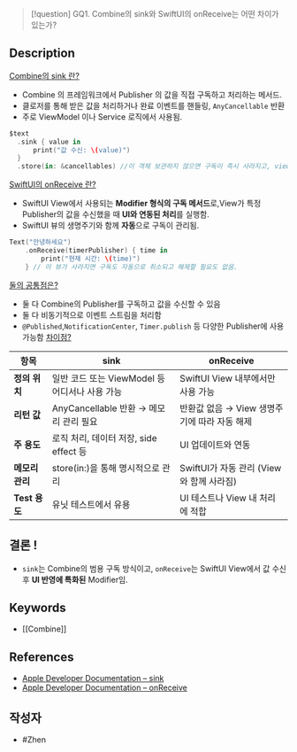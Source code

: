
>[!question]
>GQ1. Combine의 sink와 SwiftUI의 onReceive는 어떤 차이가 있는가?

## Description
<u> Combine의 sink 란?</u>
- Combine 의 프레임워크에서 Publisher 의 값을 직접 구독하고 처리하는 메서드. 
- 클로저를 통해 받은 값을 처리하거나 완료 이벤트를 핸들링, `AnyCancellable` 반환
- 주로 ViewModel 이나 Service 로직에서 사용됨. 
```Swift
$text
  .sink { value in
      print("값 수신: \(value)")
  }
  .store(in: &cancellables) //이 객체 보관하지 않으면 구독이 즉시 사라지고, viewMdoel 클래스가 해제되지 않는 한 ㄱ
```

<u> SwiftUI의 onReceive 란?</u>
- SwiftUI View에서 사용되는 **Modifier 형식의 구독 메서드**로,View가 특정 Publisher의 값을 수신했을 때 **UI와 연동된 처리**를 실행함.
- SwiftUI 뷰의 생명주기와 함께 **자동**으로 구독이 관리됨. 
```Swift
Text("안녕하세요")
    .onReceive(timerPublisher) { time in
        print("현재 시간: \(time)")
    } // 이 뷰가 사라지면 구독도 자동으로 취소되고 해제할 필요도 없음.
```

<u> 둘의 공통점은? </u>
- 둘 다 Combine의 Publisher를 구독하고 값을 수신할 수 있음
- 둘 다 비동기적으로 이벤트 스트림을 처리함
- `@Published`,`NotificationCenter`, `Timer.publish`
 등 다양한 Publisher에 사용 가능함
<u>차이점?</u>

| **항목**       | sink                                         | onReceive                                   |
|----------------|----------------------------------------------|----------------------------------------------|
| **정의 위치**   | 일반 코드 또는 ViewModel 등 어디서나 사용 가능     | SwiftUI View 내부에서만 사용 가능             |
| **리턴 값**     | AnyCancellable 반환 → 메모리 관리 필요             | 반환값 없음 → View 생명주기에 따라 자동 해제   |
| **주 용도**     | 로직 처리, 데이터 저장, side effect 등            | UI 업데이트와 연동                            |
| **메모리 관리** | store(in:)을 통해 명시적으로 관리                | SwiftUI가 자동 관리 (View와 함께 사라짐)       |
| **Test 용도**   | 유닛 테스트에서 유용                            | UI 테스트나 View 내 처리에 적합                |
## 결론 ! 
- `sink`는 Combine의 범용 구독 방식이고, `onReceive`는 SwiftUI View에서 값 수신 후 **UI 반영에 특화된** Modifier임.



## Keywords
+ [[Combine]]

## References
-  [Apple Developer Documentation – sink](https://developer.apple.com/documentation/combine/publisher/sink\(receivevalue:\))
-  [Apple Developer Documentation – onReceive](https://developer.apple.com/documentation/swiftui/view/onreceive\(_:perform:\))

## 작성자
- #Zhen 